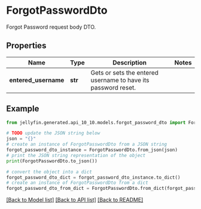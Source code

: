 # ForgotPasswordDto

Forgot Password request body DTO.

## Properties

Name | Type | Description | Notes
------------ | ------------- | ------------- | -------------
**entered_username** | **str** | Gets or sets the entered username to have its password reset. | 

## Example

```python
from jellyfin.generated.api_10_10.models.forgot_password_dto import ForgotPasswordDto

# TODO update the JSON string below
json = "{}"
# create an instance of ForgotPasswordDto from a JSON string
forgot_password_dto_instance = ForgotPasswordDto.from_json(json)
# print the JSON string representation of the object
print(ForgotPasswordDto.to_json())

# convert the object into a dict
forgot_password_dto_dict = forgot_password_dto_instance.to_dict()
# create an instance of ForgotPasswordDto from a dict
forgot_password_dto_from_dict = ForgotPasswordDto.from_dict(forgot_password_dto_dict)
```
[[Back to Model list]](README.md#documentation-for-models) [[Back to API list]](README.md#documentation-for-api-endpoints) [[Back to README]](README.md)


